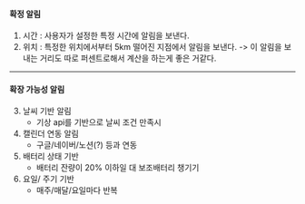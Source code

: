 #### 확정 알림
 1. 시간 : 사용자가 설정한 특정 시간에 알림을 보낸다.
 2. 위치  : 특정한 위치에서부터 5km 떨어진 지점에서 알림을 보낸다.
	 -> 이 알림을 보내는 거리도 따로 퍼센트로해서 계산을 하는게 좋은 거같다.
---
#### 확장 가능성 알림
3. 날씨 기반 알림
	- 기상 api를 기반으로 날씨 조건 만족시
4. 캘린더 연동 알림
	- 구글/네이버/노션(?) 등과 연동
5. 배터리 상태 기반
	- 배터리 잔량이 20% 이하일 대 보조배터리 챙기기
6. 요일/ 주기 기반
	- 매주/매달/요일마다 반복